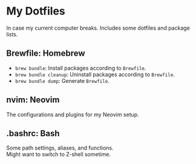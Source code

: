 # My Dotfiles
In case my current computer breaks. Includes some dotfiles and package lists.

## Brewfile: Homebrew
- `brew bundle`: Install packages according to `Brewfile`.
- `brew bundle cleanup`: Uninstall packages according to `Brewfile`.
- `brew bundle dump`: Generate `Brewfile`.

## nvim: Neovim
The configurations and plugins for my Neovim setup.

## .bashrc: Bash
Some path settings, aliases, and functions.\
Might want to switch to Z-shell sometime.
